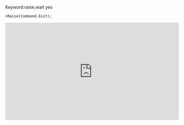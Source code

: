 ﻿Keyword:raise,wait yes
```csdiff
+Raise(Command.Exit);
```

<iframe width="560" height="315" src="https://www.youtube.com/embed/j3l5QGKGH5M?list=PL1DEQjXG2xnIGbO3DlvFQjv-T0OXM81r-" frameborder="0" allowfullscreen></iframe>
